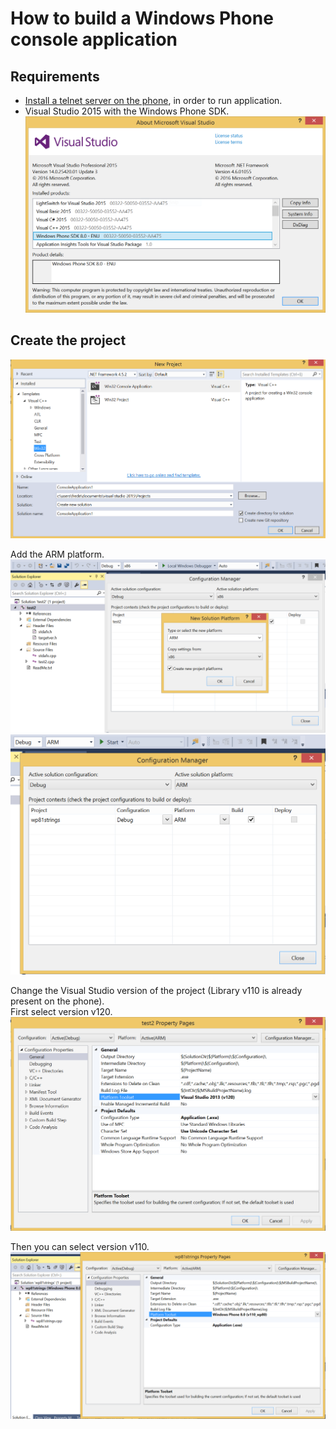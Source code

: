 # How to build a Windows Phone console application

## Requirements

- [Install a telnet server on the phone](../telnetOverUsb/README.md), in order to run application.
- Visual Studio 2015 with the Windows Phone SDK.
  ![visualStudio](Capture00.PNG)

## Create the project

![project](Capture01.PNG)

Add the ARM platform.  
![platformA](Capture02A.PNG)
![platformB](Capture02B.PNG)

Change the Visual Studio version of the project (Library v110 is already present on the phone).  
First select version v120.  
![v120](Capture03A.PNG)

Then you can select version v110.  
![v110](Capture03B.PNG)
